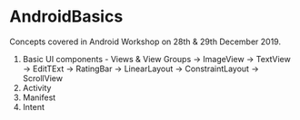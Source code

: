 # AndroidBasics
Concepts covered in Android Workshop on 28th & 29th December 2019.

1. Basic UI components - Views & View Groups
    -> ImageView
    -> TextView
    -> EditTExt
    -> RatingBar
    -> LinearLayout
    -> ConstraintLayout
    -> ScrollView
2. Activity
3. Manifest
4. Intent
